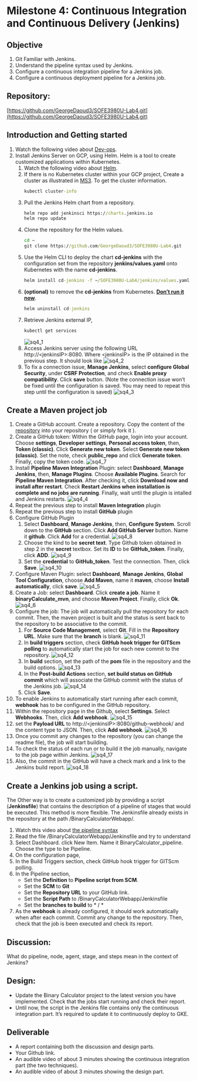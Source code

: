 # Milestone 4: Continuous Integration and Continuous Delivery (Jenkins) 
## Objective   
1. Git Familiar with Jenkins.
2. Understand the pipeline syntax used by Jenkins.
3. Configure a continuous integration pipeline for a Jenkins job.
4. Configure a continuous deployment pipeline for a Jenkins job.
## Repository:   
[https://github.com/GeorgeDaoud3/SOFE3980U-Lab4.git](https://github.com/GeorgeDaoud3/SOFE3980U-Lab4.git) 

## Introduction and Getting started
1. Watch the following video about [Dev-ops](https://www.youtube.com/watch?v=LFDrDnKPOTg).
2. Install Jenkins Server on GCP, using Helm. Helm is a tool to create customized applications within Kubernetes.
   1. Watch the following video about [Helm](https://www.youtube.com/watch?v=fy8SHvNZGeE).
   2. If there is no Kubernetes cluster within your GCP project, Create a cluster as illustrated in [MS3](https://github.com/GeorgeDaoud3/SOFE3980U-Lab3#setup-google-kubernetes-engine-gke). To get the cluster information.
      ```cmd
      kubectl cluster-info
      ``` 
   3. Pull the Jenkins Helm chart from a repository.  
      ```cmd
      helm repo add jenkinsci https://charts.jenkins.io
      helm repo update
      ```
   4. Clone the repository for the Helm values.
      ```cmd
      cd ~
      git clone https://github.com/GeorgeDaoud3/SOFE3980U-Lab4.git
      ```
   5. Use the Helm CLI to deploy the chart **cd-jenkins** with the configuration set from the repository **jenkins/values.yaml** onto Kubernetes with the name **cd-jenkins**.
      ```cmd
      helm install cd-jenkins -f ~/SOFE3980U-Lab4/jenkins/values.yaml jenkinsci/jenkins --wait
      ```
   6. **(optional)** to remove the **cd-jenkins** from Kubernetes. **<ins>Don’t run it now</ins>**.
      ```cmd
      helm uninstall cd-jenkins
      ```
   7. Retrieve Jenkins external IP,
      ```cmd 
      kubectl get services
      ```
      ![sq4_1](figures/sq4_1.jpg)
   8. Access Jenkins server using the following URL http://\<jenkinsIP\>:8080. Where \<jenkinsIP\> is the IP obtained in the previous step. It should look like
      ![sq4_2](figures/sq4_2.jpg)
   9. To fix a connection issue, **Manage Jenkins**, select **configure Global Security**, under **CSRF Protection**, and check **Enable proxy compatibility**. Click **save** button. (Note the connection issue won’t be fixed until the configuration is saved. You may need to repeat this step until the configuration is saved)
      ![sq4_3](figures/sq4_3.jpg)
## Create a Maven project job
1. Create a GitHub account. Create a repository. Copy the content of the [repository](https://github.com/GeorgeDaoud3/SOFE3980U-Lab4.git) into your repository ( or simply fork it ).
2. Create a GitHub token: Within the GitHub page, login into your account. Choose  **settings**, **Developer settings**, **Personal access token**, then, **Token (classic)**. Click **Generate new token**. Select **Generate new token (classic)**. Set the note, check **public_repo** and click **Generate token**. Finally, copy the token code.
   ![sq4_7](figures/sq4_7.jpg)
3. Install **Pipeline Maven Integration** Plugin: select **Dashboard**, **Manage Jenkins**, then, **Manage Plugins**. Choose **Available Plugins**. Search for **Pipeline Maven Integration**. After checking it, click **Download now and install after restart**. Check **Restart Jenkins when installation is complete and no jobs are running**. Finally, wait until the plugin is intalled and Jenkins restarts.
   ![sq4_4](figures/sq4_4.jpg)
4. Repeat the previous step to install **Maven Integration** plugin
5. Repeat the previous step to install **GitHub** plugin
6. Configure GitHub Plugin
   1. Select **Dashboard**, **Manage Jenkins**, then, **Configure System**. Scroll down to the **GitHub** section. Click **Add GitHub Server** button. Name it **github**. Click **Add** for a credential.
      ![sq4_8](figures/sq4_8.jpg)
   2. Choose the kind to be **secret text**. Type Github token obtained in step 2 in the **secret** textbox. Set its **ID** to be **GitHub_token**. Finally, click **ADD**.
      ![sq4_9](figures/sq4_9.jpg)
   3. Set the **credential** to **GitHub_token**. Test the connection. Then, click **Save**.
      ![sq4_10](figures/sq4_10.jpg)
7. Configure Maven Plugin: select **Dashboard**, **Manage Jenkins**, **Global Tool Configuration**, choose **Add Maven**, name it **maven**, choose **Install automatically**, click **save**.
   ![sq4_5](figures/sq4_5.jpg)
8. Create a Job: select **Dashboard**. Click **create a job**. Name it **binaryCalculate_mvn**, and choose **Maven Project**. Finally, click **Ok**.
   ![sq4_6](figures/sq4_6.jpg)
9. Configure the job: The job will automatically pull the repository for each commit. Then, the maven project is built and the status is sent back to the repository to be associative to the commit.
   1. For **Source Code Management**, select **Git**. Fill in the **Repository URL**. Make sure that the **branch** is blank.
      ![sq4_11](figures/sq4_11.jpg)
   2. In **build triggers** section, check **GitHub hook trigger for GITScm polling** to automatically start the job for each new commit to the repository.
      ![sq4_12](figures/sq4_12.jpg)
   3. In **build** section, set the path of the **pom** file in the repository and the build options.
      ![sq4_13](figures/sq4_13.jpg)
   4. In the **Post-build Actions** section, **set build status on GitHub commit** which will associate the GitHub commit with the status of the Jenkins job.
      ![sq4_14](figures/sq4_14.jpg)
   5. Click **Save**. 
10. To enable Jenkins to automatically start running after each commit, **webhook** has to be configured in the GitHub repository.
   1. Within the repository page in the Github, select **Settings**. Select **Webhooks**. Then, click **Add webhook**.
      ![sq4_15](figures/sq4_15.jpg)
   2. set the **Payload URL** to http://\<jenkinsIP\>:8080/github-webhook/ and the content type to JSON. Then, click **Add webhook**.
      ![sq4_16](figures/sq4_16.jpg)
11. Once you commit any changes to the repository (you can change the readme file), the job will start building. 
   1. To check the status of each run or to build it the job manually, navigate to the job page within Jenkins.
      ![sq4_17](figures/sq4_17.jpg)
   2. Also, the commit in the GitHub will have a check mark and a link to the Jenkins build report.
      ![sq4_18](figures/sq4_18.jpg)

## Create a Jenkins job using a script.
The Other way is to create a customized job by providing a script (**Jenkinsfile**) that contains the description of a pipeline of stages that would be executed. This method is more flexible. The Jenkinsfile already exists in the repository at the path /BinaryCalculatorWebapp/. 
1.	Watch this video about [the pipeline syntax]( https://www.youtube.com/watch?v=pzbrVVy6ul4)
2.	Read the file /BinaryCalculatorWebapp/Jenkinsfile and try to understand 
3.	Select Dashboard. click New Item. Name it BinaryCalculator_pipeline. Choose the type to be Pipeline.
4.	On the configuration page,
   1. In the Build Triggers section, check GitHub hook trigger for GITScm polling.
   2. In the Pipeline section, 
      * Set the **Definition** to **Pipeline script from SCM**.
      * Set the **SCM** to **Git**
      * Set the **Repository URL** to your GitHub link.
      * Set the **Script Path** to /BinaryCalculatorWebapp/Jenkinsfile
      * Set the **branches to build** to \* / \*
5.	As the **webhook** is already configured, it should work automatically when  after each commit. Commit any change to the repository. Then, check that the job is been executed and check its report.

## Discussion:
What do pipeline, node, agent, stage, and steps mean in the context of Jenkins?

## Design:
* Update the Binary Calculator project to the latest version you have implemented. Check that the jobs start running and check their report. 
* Until now, the script in the Jenkins file contains only the continuous integration part. It’s required to update it to continuously deploy to GKE.


## Deliverable
* A report containing both the discussion and design parts.
* Your Github link.
* An audible video of about 3 minutes showing the continuous integration part (the two techniques).
* An audible video of about 3 minutes showing the design part.




